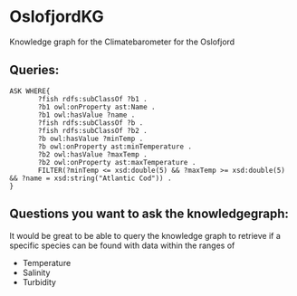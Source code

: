 # OslofjordKG
Knowledge graph for the Climatebarometer for the Oslofjord


## Queries:

```
ASK WHERE{
       ?fish rdfs:subClassOf ?b1 .
       ?b1 owl:onProperty ast:Name .
       ?b1 owl:hasValue ?name .
       ?fish rdfs:subClassOf ?b .
       ?fish rdfs:subClassOf ?b2 .
       ?b owl:hasValue ?minTemp .
       ?b owl:onProperty ast:minTemperature .
       ?b2 owl:hasValue ?maxTemp .
       ?b2 owl:onProperty ast:maxTemperature .
       FILTER(?minTemp <= xsd:double(5) && ?maxTemp >= xsd:double(5) && ?name = xsd:string("Atlantic Cod")) .
}
```

## Questions you want to ask the knowledgegraph: 

It would be great to be able to query the knowledge graph to retrieve if a specific species can be found with data within the ranges of

- Temperature
- Salinity
- Turbidity
